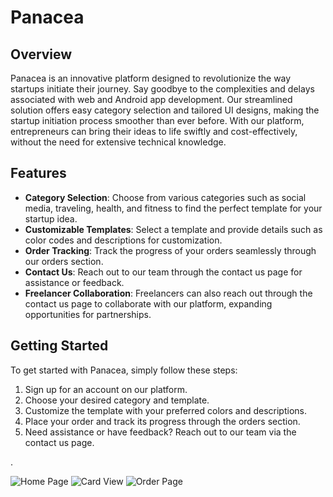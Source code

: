 # Panacea

## Overview
Panacea is an innovative platform designed to revolutionize the way startups initiate their journey. Say goodbye to the complexities and delays associated with web and Android app development. Our streamlined solution offers easy category selection and tailored UI designs, making the startup initiation process smoother than ever before. With our platform, entrepreneurs can bring their ideas to life swiftly and cost-effectively, without the need for extensive technical knowledge.

## Features
- **Category Selection**: Choose from various categories such as social media, traveling, health, and fitness to find the perfect template for your startup idea.
- **Customizable Templates**: Select a template and provide details such as color codes and descriptions for customization.
- **Order Tracking**: Track the progress of your orders seamlessly through our orders section.
- **Contact Us**: Reach out to our team through the contact us page for assistance or feedback.
- **Freelancer Collaboration**: Freelancers can also reach out through the contact us page to collaborate with our platform, expanding opportunities for partnerships.

## Getting Started
To get started with Panacea, simply follow these steps:

1. Sign up for an account on our platform.
2. Choose your desired category and template.
3. Customize the template with your preferred colors and descriptions.
4. Place your order and track its progress through the orders section.
5. Need assistance or have feedback? Reach out to our team via the contact us page.

.

![Home Page](https://github.com/AadityaPandey30/Panacea/assets/125696438/0e11408d-2baf-42ef-83e7-c980bfb3763a)
![Card View](https://github.com/AadityaPandey30/Panacea/assets/125696438/bc26d176-78d4-4864-93e8-6310e620ee9d)
![Order Page](https://github.com/AadityaPandey30/Panacea/assets/125696438/a4c0d308-9b3e-41e7-b6f4-b89b9a68493a)
